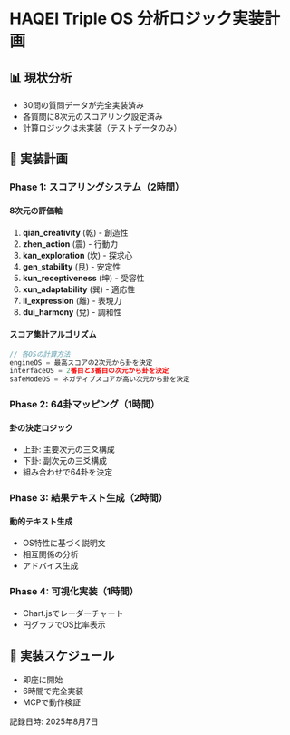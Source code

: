 # HAQEI Triple OS 分析ロジック実装計画

## 📊 現状分析
- 30問の質問データが完全実装済み
- 各質問に8次元のスコアリング設定済み
- 計算ロジックは未実装（テストデータのみ）

## 🎯 実装計画

### Phase 1: スコアリングシステム（2時間）

#### 8次元の評価軸
1. **qian_creativity** (乾) - 創造性
2. **zhen_action** (震) - 行動力
3. **kan_exploration** (坎) - 探求心
4. **gen_stability** (艮) - 安定性
5. **kun_receptiveness** (坤) - 受容性
6. **xun_adaptability** (巽) - 適応性
7. **li_expression** (離) - 表現力
8. **dui_harmony** (兌) - 調和性

#### スコア集計アルゴリズム
```javascript
// 各OSの計算方法
engineOS = 最高スコアの2次元から卦を決定
interfaceOS = 2番目と3番目の次元から卦を決定
safeModeOS = ネガティブスコアが高い次元から卦を決定
```

### Phase 2: 64卦マッピング（1時間）

#### 卦の決定ロジック
- 上卦: 主要次元の三爻構成
- 下卦: 副次元の三爻構成
- 組み合わせで64卦を決定

### Phase 3: 結果テキスト生成（2時間）

#### 動的テキスト生成
- OS特性に基づく説明文
- 相互関係の分析
- アドバイス生成

### Phase 4: 可視化実装（1時間）
- Chart.jsでレーダーチャート
- 円グラフでOS比率表示

## 📅 実装スケジュール
- 即座に開始
- 6時間で完全実装
- MCPで動作検証

記録日時: 2025年8月7日